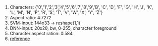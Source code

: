 1. Characters: {'0','1','2','3','4','5','6','7','8','9','B', 'C', 'D', 'F', 'G', 'H', 'J', 'K', 'L', 'M', 'N', 'P', 'R', 'S', 'T', 'V', 'W', 'X', 'Y', 'Z'}
2. Aspect ratio: 4.7272
3. SVM-input: 144x33 -> reshape(1,1)
4. DNN-input: 20x20, bw, 0-255, character foreground
5. Character aspect ration: 0.584
6. [reference](https://github.com/PacktPublishing/Mastering-OpenCV-4-Third-Edition/tree/master/Chapter_04)